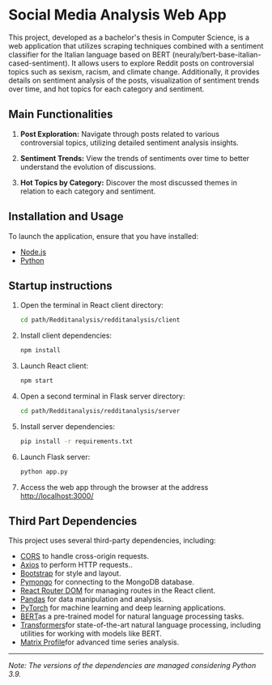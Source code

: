 # Social Media Analysis Web App

This project, developed as a bachelor's thesis in Computer Science, is a web application that utilizes scraping techniques combined with a sentiment classifier for the Italian language based on BERT (neuraly/bert-base-italian-cased-sentiment). It allows users to explore Reddit posts on controversial topics such as sexism, racism, and climate change. Additionally, it provides details on sentiment analysis of the posts, visualization of sentiment trends over time, and hot topics for each category and sentiment.

## Main Functionalities

1. **Post Exploration:** Navigate through posts related to various controversial topics, utilizing detailed sentiment analysis insights.

2. **Sentiment Trends:** View the trends of sentiments over time to better understand the evolution of discussions.

3. **Hot Topics by Category:** Discover the most discussed themes in relation to each category and sentiment.

## Installation and Usage

To launch the application, ensure that you have installed:

- [Node.js](https://nodejs.org/)
- [Python](https://www.python.org/)

## Startup instructions

1. Open the terminal in React client directory:
    ```bash
    cd path/Redditanalysis/redditanalysis/client
    ```

2. Install client dependencies:
    ```bash
    npm install
    ```

3. Launch React client:
    ```bash
    npm start
    ```

4. Open a second terminal in Flask server directory:
    ```bash
    cd path/Redditanalysis/redditanalysis/server
    ```

5. Install server dependencies:
    ```bash
    pip install -r requirements.txt
    ```

6. Launch Flask server:
    ```bash
    python app.py
    ```

7. Access the web app through the browser at the address [http://localhost:3000/](http://localhost:3000/)

## Third Part Dependencies

This project uses several third-party dependencies, including:

- [CORS](https://developer.mozilla.org/en-US/docs/Web/HTTP/CORS) to handle cross-origin requests.
- [Axios](https://axios-http.com/) to perform HTTP requests..
- [Bootstrap](https://getbootstrap.com/) for style and layout.
- [Pymongo](https://pymongo.readthedocs.io/) for connecting to the MongoDB database.
- [React Router DOM](https://reactrouter.com/web/guides/quick-start) for managing routes in the React client.
- [Pandas](https://pandas.pydata.org/) for data manipulation and analysis.
- [PyTorch](https://pytorch.org/) for machine learning and deep learning applications.
- [BERT](https://huggingface.co/transformers/model_doc/bert.html )as a pre-trained model for natural language processing tasks.
- [Transformers](https://huggingface.co/transformers/ )for state-of-the-art natural language processing, including utilities for working with models like BERT.
- [Matrix Profile](https://matrixprofile.org/ )for advanced time series analysis.



---

*Note: The versions of the dependencies are managed considering Python 3.9.*
